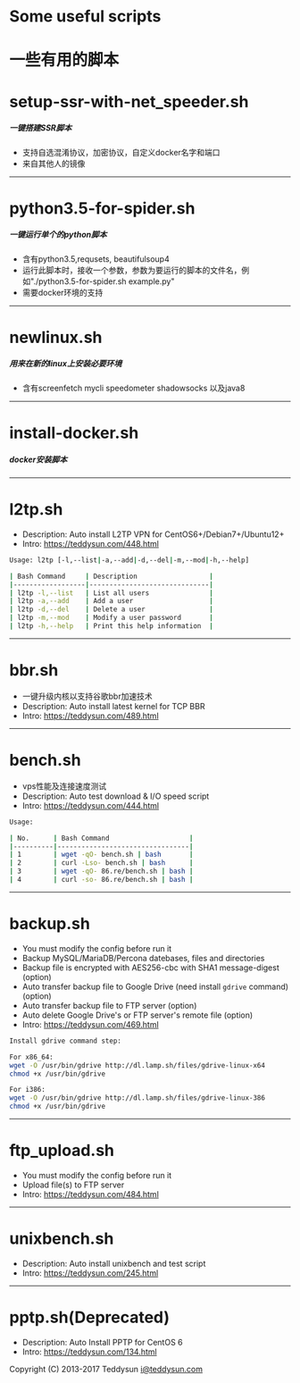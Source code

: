 # Some useful scripts
# 一些有用的脚本


setup-ssr-with-net_speeder.sh 
===================
##### 一键搭建SSR脚本
- 支持自选混淆协议，加密协议，自定义docker名字和端口 
- 来自其他人的镜像
***
python3.5-for-spider.sh
===================
##### 一键运行单个的python脚本
- 含有python3.5,requsets, beautifulsoup4
- 运行此脚本时，接收一个参数，参数为要运行的脚本的文件名，例如"./python3.5-for-spider.sh example.py"
- 需要docker环境的支持
***
newlinux.sh
===================
##### 用来在新的linux上安装必要环境
- 含有screenfetch mycli speedometer shadowsocks 以及java8
***
install-docker.sh
===================
##### docker安装脚本
***
l2tp.sh
=======

- Description: Auto install L2TP VPN for CentOS6+/Debian7+/Ubuntu12+
- Intro: https://teddysun.com/448.html
```bash
Usage: l2tp [-l,--list|-a,--add|-d,--del|-m,--mod|-h,--help]

| Bash Command     | Description                  |
|------------------|------------------------------|
| l2tp -l,--list   | List all users               |
| l2tp -a,--add    | Add a user                   |
| l2tp -d,--del    | Delete a user                |
| l2tp -m,--mod    | Modify a user password       |
| l2tp -h,--help   | Print this help information  |
```
***
bbr.sh
======
- 一键升级内核以支持谷歌bbr加速技术
- Description: Auto install latest kernel for TCP BBR
- Intro: https://teddysun.com/489.html
***
bench.sh
========
- vps性能及连接速度测试
- Description: Auto test download & I/O speed script
- Intro: https://teddysun.com/444.html
```bash
Usage:

| No.      | Bash Command                    |
|----------|---------------------------------|
| 1        | wget -qO- bench.sh | bash       |
| 2        | curl -Lso- bench.sh | bash      |
| 3        | wget -qO- 86.re/bench.sh | bash |
| 4        | curl -so- 86.re/bench.sh | bash |
```
***
backup.sh
=========

- You must modify the config before run it
- Backup MySQL/MariaDB/Percona datebases, files and directories
- Backup file is encrypted with AES256-cbc with SHA1 message-digest (option)
- Auto transfer backup file to Google Drive (need install `gdrive` command) (option)
- Auto transfer backup file to FTP server (option)
- Auto delete Google Drive's or FTP server's remote file (option)
- Intro: https://teddysun.com/469.html

```bash
Install gdrive command step:

For x86_64: 
wget -O /usr/bin/gdrive http://dl.lamp.sh/files/gdrive-linux-x64
chmod +x /usr/bin/gdrive

For i386: 
wget -O /usr/bin/gdrive http://dl.lamp.sh/files/gdrive-linux-386
chmod +x /usr/bin/gdrive
```
***
ftp_upload.sh
=============

- You must modify the config before run it
- Upload file(s) to FTP server
- Intro: https://teddysun.com/484.html
***
unixbench.sh
============

- Description: Auto install unixbench and test script
- Intro: https://teddysun.com/245.html
***
pptp.sh(Deprecated)
===================

- Description: Auto Install PPTP for CentOS 6
- Intro: https://teddysun.com/134.html

Copyright (C) 2013-2017 Teddysun <i@teddysun.com>
